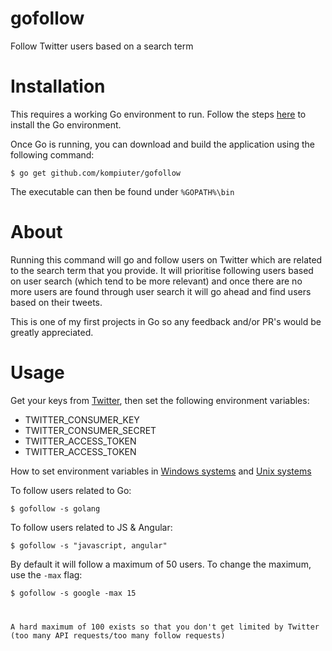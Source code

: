 # gofollow
Follow Twitter users based on a search term

# Installation
This requires a working Go environment to run. Follow the steps [here](http://golang.org/doc/install) to install the Go environment.

Once Go is running, you can download and build the application using the following command:

<code>$ go get github.com/kompiuter/gofollow</code>

The executable can then be found under
<code>%GOPATH%\bin</code>

# About
Running this command will go and follow users on Twitter which are related to the search term that you provide. It will prioritise following users based on user search (which tend to be more relevant) and once there are no more users are found through user search it will go ahead and find users based on their tweets.

This is one of my first projects in Go so any feedback and/or PR's would be greatly appreciated.

# Usage
Get your keys from [Twitter](https://apps.twitter.com/), then set the following environment variables:
- TWITTER_CONSUMER_KEY
- TWITTER_CONSUMER_SECRET
- TWITTER_ACCESS_TOKEN
- TWITTER_ACCESS_TOKEN

How to set environment variables in [Windows systems](http://ss64.com/nt/set.html) and [Unix systems](http://www.cyberciti.biz/faq/set-environment-variable-unix/)



To follow users related to Go:

<code>$ gofollow -s golang</code>

To follow users related to JS & Angular:

<code>$ gofollow -s "javascript, angular"</code>

By default it will follow a maximum of 50 users. To change the maximum, use the ``-max`` flag:

<code>$ gofollow -s google -max 15

A hard maximum of 100 exists so that you don't get limited by Twitter (too many API requests/too many follow requests)
